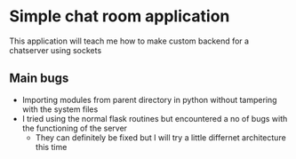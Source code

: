 # Simple chat room application

This application will teach me how to make custom backend for a chatserver using sockets

## Main bugs
- Importing modules from parent directory in python without tampering with the system files
- I tried using the normal flask routines but encountered a no of bugs with the functioning of the server
  - They can definitely be fixed but I will try a little differnet architecture this time